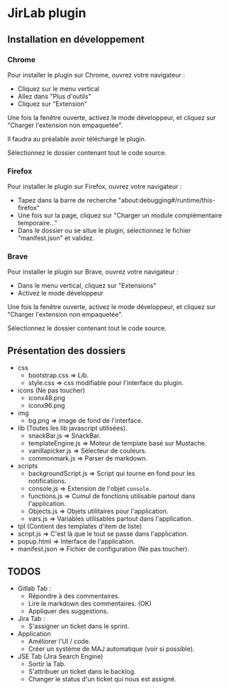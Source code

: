# JirLab plugin

## Installation en développement

### Chrome

Pour installer le plugin sur Chrome, ouvrez votre navigateur :

- Cliquez sur le menu vertical
- Allez dans "Plus d'outils"
- Cliquez sur "Extension"

Une fois la fenêtre ouverte, activez le mode développeur, et cliquez sur "Charger l'extension non empaquetée".

Il faudra au préalable avoir téléchargé le plugin.

Sélectionnez le dossier contenant tout le code source.

### Firefox

Pour installer le plugin sur Firefox, ouvrez votre navigateur :

- Tapez dans la barre de recherche "about:debugging#/runtime/this-firefox"
- Une fois sur la page, cliquez sur "Charger un module complémentaire temporaire..."
- Dans le dossier ou se situe le plugin, sélectionnez le fichier "manifest.json" et validez.

### Brave

Pour installer le plugin sur Brave, ouvrez votre navigateur :

- Dans le menu vertical, cliquez sur "Extensions"
- Activez le mode développeur

Une fois la fenêtre ouverte, activez le mode développeur, et cliquez sur "Charger l'extension non empaquetée".

Sélectionnez le dossier contenant tout le code source.


## Présentation des dossiers

- css
    - bootstrap.css => Lib.
    - style.css => css modifiable pour l'interface du plugin.
- icons (Ne pas toucher)
    - iconx48.png
    - iconx96.png
- img
    - bg.png => image de fond de l'interface.
- lib (Toutes les lib javascript utilisées).
    - snackBar.js => SnackBar.
    - templateEngine.js => Moteur de template basé sur Mustache.
    - vanillapicker.js => Sélecteur de couleurs.
    - commonmark.js => Parser de markdown.
- scripts
    - backgroundScript.js => Script qui tourne en fond pour les notifications.
    - console.js => Extension de l'objet `console`.
    - functions.js => Cumul de fonctions utilisable partout dans l'application.
    - Objects.js => Objets utilitaires pour l'application.
    - vars.js => Variables utilisables partout dans l'application.
- tpl (Contient des templates d'item de liste)
- script.js => C'est là que le tout se passe dans l'application.
- popup.html => Interface de l'application.
- manifest.json => Fichier de configuration (Ne pas toucher).

## TODOS

- Gitlab Tab : 
    - Répondre à des commentaires.
    - Lire le markdown des commentaires. (OK)
    - Appliquer des suggestions.
- Jira Tab :
    - S'assigner un ticket dans le sprint.
- Application
    - Améliorer l'UI / code.
    - Créer un système de MAJ automatique (voir si possible).
- JSE Tab (Jira Search Engine)
    - Sortir la Tab.
    - S'attribuer un ticket dans le backlog.
    - Changer le status d'un ticket qui nous est assigné.